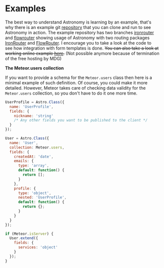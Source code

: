 # Examples

The best way to understand Astronomy is learning by an example, that's why there is an example git [repository](https://github.com/jagi/meteor-astronomy-examples) that you can clone and run to see Astronomy in action. The example repository has two branches [ironrouter](https://github.com/jagi/meteor-astronomy-examples/tree/ironrouter) and [flowrouter](https://github.com/jagi/meteor-astronomy-examples/tree/flowrouter) showing usage of Astronomy with two routing packages [IronRouter](https://atmospherejs.com/iron/router) and [FlowRouter](https://atmospherejs.com/meteorhacks/flow-router). I encourage you to take a look at the code to see how integration with form templates is done. ~~You can also take a look at working online example [here](http://astronomy.meteor.com).~~ (Not possible anymore because of termination of the free hosting by MDG)

**The Meteor.users collection**

If you want to provide a schema for the `Meteor.users` class then here is a minimal example of such definition. Of course, you could make it more detailed. However, Meteor takes care of checking data validity for the `Meteor.users` collection, so you don't have to do it one more time.

```js
UserProfile = Astro.Class({
  name: 'UserProfile',
  fields: {
    nickname: 'string'
    /* Any other fields you want to be published to the client */
  }
});

User = Astro.Class({
  name: 'User',
  collection: Meteor.users,
  fields: {
    createdAt: 'date',
    emails: {
      type: 'array',
      default: function() {
        return [];
      }
    },
    profile: {
      type: 'object',
      nested: 'UserProfile',
      default: function() {
        return {};
      }
    }
  }
});

if (Meteor.isServer) {
  User.extend({
    fields: {
      services: 'object'
    }
  });
}
```